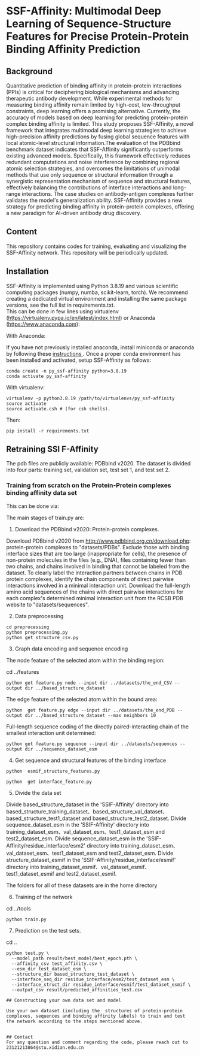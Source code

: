 # SSF-Affinity: Multimodal Deep Learning of Sequence-Structure Features for Precise Protein-Protein Binding Affinity Prediction

## Background

Quantitative prediction of binding affinity in protein-protein interactions (PPIs) is critical for deciphering biological mechanisms and advancing therapeutic antibody development. While experimental methods for measuring binding affinity remain limited by high-cost, low-throughput constraints, deep learning offers a promising alternative. Currently, the accuracy of models based on deep learning for predicting protein-protein complex binding affinity is limited. This study proposes SSF-Affinity, a novel framework that integrates multimodal deep learning strategies to achieve high-precision affinity predictions by fusing global sequence features with local atomic-level structural information.The evaluation of the PDBbind benchmark dataset indicates that SSF-Affinity significantly outperforms existing advanced models. Specifically, this framework effectively reduces redundant computations and noise interference by combining regional atomic selection strategies, and overcomes the limitations of unimodal methods that use only sequence or structural information through a synergistic representation mechanism of sequence and structural features, effectively balancing the contributions of interface interactions and long-range interactions. The case studies on antibody-antigen complexes further validates the model's generalization ability. SSF-Affinity provides a new strategy for predicting binding affinity in protein-protein complexes, offering a new paradigm for AI-driven antibody drug discovery.

## Content

This repository contains codes for training, evaluating and visualizing the SSF-Affinity network. 
This repository will be periodically updated.

## Installation
SSF-Affinity is implemented using Python 3.8.19 and various scientific computing packages (numpy, numba, scikit-learn, torch). We recommend creating a dedicated virtual environment and installing the same package versions, see the full list in requirements.txt.   
This can be done in few lines using virtualenv (https://virtualenv.pypa.io/en/latest/index.html) or Anaconda (https://www.anaconda.com):


With Anaconda:

If you have not previously installed anaconda, install miniconda or anaconda by following these <a href= https://docs.conda.io/projects/continuumio-conda/en/latest/user-guide/install/linux.html> instructions </a>. Once a proper conda environment has been installed and activated, setup SSF-Affinity as follows:

```
conda create -n py_ssf-affinity python=3.8.19
conda activate py_ssf-affinity
```

With virtualenv:
```
virtualenv -p python3.8.19 /path/to/virtualenvs/py_ssf-affinity
source activate
source activate.csh # (for csh shells). 
```

Then:
```
pip install -r requirements.txt
```


## Retraining SSI F-Affinity

The pdb files are publicly available: PDBbind v2020. The dataset is divided into four parts: training set, validation set, test set 1, and test set 2.

### Training from scratch on the Protein-Protein complexes binding affinity data set

This can be done via:

The main stages of train.py are:
1. Download the PDBbind v2020: Protein-protein complexes.

Download PDBbind v2020 from http://www.pdbbind.org.cn/download.php: protein-protein complexes to "datasets/PDBs". 
Exclude those with binding interface sizes that are too large (inappropriate for cells), the presence of non-protein molecules in the files (e.g., DNA), files containing fewer than two chains, and chains involved in binding that cannot be labeled from the dataset. 
To clearly label the interaction partners between chains in PDB protein complexes, identify the chain components of direct pairwise interactions involved in a minimal interaction unit.
Download the full-length amino acid sequences of the chains with direct pairwise interactions for each complex's determined minimal interaction unit from the RCSB PDB website to "datasets/sequences".

2. Data preprocessing

```
cd preprocessing
python preprocessing.py
python get_structure_csv.py
```

3. Graph data encoding and sequence encoding

The node feature of the selected atom within the binding region:

cd ../features
```
python get feature.py node --input dir ../datasets/the_end_CSV --output dir ../based_structure_dataset
```

The edge feature of the selected atom within the bound area:

```
python  get feature.py edge --input dir ../datasets/the_end_PDB --output dir ../based_structure_dataset --max neighbors 10
```

Full-length sequence coding of the directly paired-interacting chain of the smallest interaction unit determined:

```
python get feature.py sequence --input dir ../datasets/sequences --output dir ../sequence_dataset_esm
```
4. Get sequence and structural features of the binding interface

```
python  esmif_structure_features.py 
```

```
python  get interface_feature.py 
```

5. Divide the data set

Divide based_structure_dataset in the 'SSIF-Affinity' directory into based_structure_training_dataset、based_structure_val_dataset、based_structure_test1_dataset and based_structure_test2_dataset.
Divide sequence_dataset_esm in the 'SSIF-Affinity' directory into training_dataset_esm、val_dataset_esm、test1_dataset_esm and test2_dataset_esm.
Divide sequence_dataset_esm in the 'SSIF-Affinity/residue_interface/esm2' directory into training_dataset_esm、val_dataset_esm、test1_dataset_esm and test2_dataset_esm.
Divide structure_dataset_esmif in the 'SSIF-Affinity/residue_interface/esmif' directory into training_dataset_esmif、val_dataset_esmif、test1_dataset_esmif and test2_dataset_esmif.

The folders for all of these datasets are in the home directory

6. Training of the network 

cd ../tools
```
python train.py
```

7. Prediction on the test sets.

cd ..
```
python test.py \
  --model_path result/best_model/best_epoch.pth \
  --affinity_csv test_affinity.csv \
  --esm_dir test_dataset_esm \
  --structure_dir based_structure_test_dataset \
  --interface_seq_dir residue_interface/esm2/test_dataset_esm \
  --interface_struct_dir residue_interface/esmif/test_dataset_esmif \
  --output_csv result/predicted_affinities_test.csv

## Constructing your own data set and model

Use your own dataset (including the  structures of protein-protein complexes, sequences and binding affinity labels) to train and test the network according to the steps mentioned above.


## Contact
For any question and comment regarding the code, please reach out to
23121213864@stu.xidian.edu.cn

